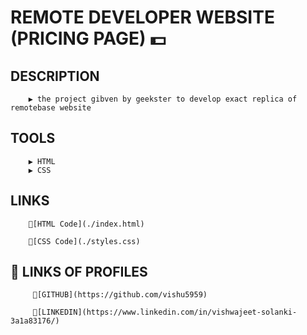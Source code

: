 # REMOTE DEVELOPER WEBSITE (PRICING PAGE) 💵
## DESCRIPTION 
        ▶ the project gibven by geekster to develop exact replica of remotebase website

## TOOLS
        ▶ HTML
        ▶ CSS

## LINKS
        📌[HTML Code](./index.html)

        📌[CSS Code](./styles.css)


## 🔗 LINKS OF PROFILES
         🔗[GITHUB](https://github.com/vishu5959)

         🔗[LINKEDIN](https://www.linkedin.com/in/vishwajeet-solanki-3a1a83176/)